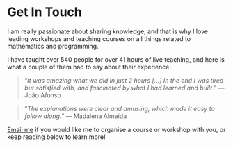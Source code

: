 # Get In Touch

I am really passionate about sharing knowledge,
and that is why I love leading workshops and teaching courses
on all things related to mathematics and programming.

I have taught over 540 people for over 41 hours of live teaching,
and here is what a couple of them had to say about their experience:

 > “*It was amazing what we did in just 2 hours [...]
 > In the end I was tired but satisfied with, and fascinated by what I had learned and built.*”
 > &mdash; João Afonso <!--18-->

<!---->

 > “*The explanations were clear and amusing, which made it easy to follow along.*”  &mdash; Madalena Almeida <!--58-->

[Email me](mailto:mathsppblog@gmail.com) if you would like
me to organise a course or workshop with you,
or keep reading below to learn more!
